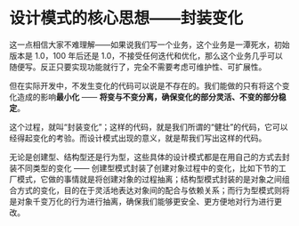 

# 设计模式的核心思想——封装变化

这一点相信大家不难理解——如果说我们写一个业务，这个业务是一潭死水，初始版本是 1.0，100 年后还是 1.0，不接受任何迭代和优化，那么这个业务几乎可以随便写。反正只要实现功能就行了，完全不需要考虑可维护性、可扩展性。

但在实际开发中，不发生变化的代码可以说是不存在的。我们能做的只有将这个变化造成的影响**最小化** —— **将变与不变分离，确保变化的部分灵活、不变的部分稳定**。

这个过程，就叫“封装变化”；这样的代码，就是我们所谓的“健壮”的代码，它可以经得起变化的考验。而设计模式出现的意义，就是帮我们写出这样的代码。

无论是创建型、结构型还是行为型，这些具体的设计模式都是在用自己的方式去封装不同类型的变化 —— 创建型模式封装了创建对象过程中的变化，比如下节的工厂模式，它做的事情就是将创建对象的过程抽离；结构型模式封装的是对象之间组合方式的变化，目的在于灵活地表达对象间的配合与依赖关系；而行为型模式则将是对象千变万化的行为进行抽离，确保我们能够更安全、更方便地对行为进行更改。





